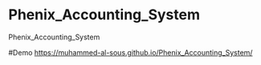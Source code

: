 # Phenix_Accounting_System
Phenix_Accounting_System


#Demo 
https://muhammed-al-sous.github.io/Phenix_Accounting_System/
